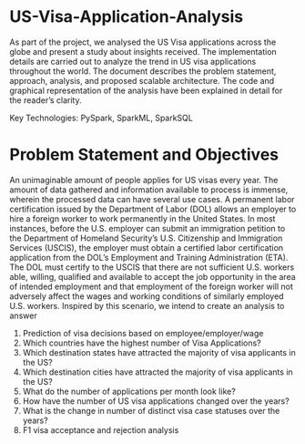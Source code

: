 # US-Visa-Application-Analysis

As part of the project, we analysed the US Visa applications across the globe and present a study about insights received. The implementation details are carried out to analyze the trend in US visa applications throughout the world. The document describes the problem statement, approach, analysis, and proposed scalable architecture. The code and graphical representation of the analysis have been explained in detail for the reader’s clarity.

Key Technologies: PySpark, SparkML, SparkSQL

# Problem Statement and Objectives

An unimaginable amount of people applies for US visas every year. The amount of data gathered
and information available to process is immense, wherein the processed data can have several use
cases.
A permanent labor certification issued by the Department of Labor (DOL) allows an employer to
hire a foreign worker to work permanently in the United States. In most instances, before the U.S.
employer can submit an immigration petition to the Department of Homeland Security’s U.S. Citizenship and Immigration Services (USCIS), the employer must obtain a certified labor certification
application from the DOL’s Employment and Training Administration (ETA). The DOL must certify
to the USCIS that there are not sufficient U.S. workers able, willing, qualified and available to accept
the job opportunity in the area of intended employment and that employment of the foreign worker
will not adversely affect the wages and working conditions of similarly employed U.S. workers.
Inspired by this scenario, we intend to create an analysis to answer
1. Prediction of visa decisions based on employee/employer/wage
2. Which countries have the highest number of Visa Applications?
3. Which destination states have attracted the majority of visa applicants in the US?
4. Which destination cities have attracted the majority of visa applicants in the US?
5. What do the number of applications per month look like?
6. How have the number of US visa applications changed over the years?
7. What is the change in number of distinct visa case statuses over the years?
8. F1 visa acceptance and rejection analysis
